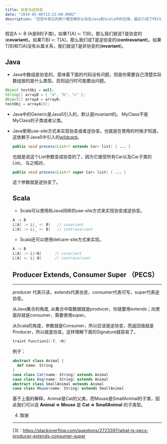 ```yaml
---
title: 协变与逆协变
date: "2019-05-06T13:22:00.000Z"
description: "范型中常见的两个概念解析以及在Java和Scala中的应用，最后介绍了PECS法则"
---
```


假定A <: B (A是B的子类)，如果T[A] <: T[B]，那么我们就说T是协变的(**covariant**)。如果T[B] <: T[A]，那么我们说T是逆协变的(**contravariant**)。如果T[B]和T[A]没有从属关系，我们就说T是非协变的(**invariant**)。

 ## Java
 
 * Java中数组是协变的，意味着下面的代码没有问题，但是你需要自己清楚实际数组放的是什么类型。否则运行时可能要出问题。
 ```java
Object testObj = null;
String[] arrayB = { "a", "b", "c" };
Object[] arrayA = arrayB;
testObj = arrayA[0];
```

 * Java中的Generic是Java5引入的，默认是invariant的。 MyClass<String>不是MyClass<Object>的子类或者父类。  
    
 * Java使用use-site方式来实现协变或者逆协变。也就是在使用的时候才知道。这依赖于Java5中引入的[wildcard](https://docs.oracle.com/javase/tutorial/extra/generics/wildcards.html)。
```java
public void process(List<? extends Car> list) { ... }
```
也就是说这个List参数变成协变的了，因为它接受所有Car以及Car子类的List。 与之相对，
```java
public void process(List<? super Car> list) { ... }
```
这个参数就是逆协变了。　

## Scala

* Scala可以使用和Java同样的use-site方式来实现协变或逆协变。
```scala
A :< B
L[A] :< L[_ <: B]   // covariant
L[A] :> L[_ >: B]   // contravariant
```

* Scala还可以使用delcare-site方式来实现。
```scala
A :< B
L[A] :< L[+B]      // covariant
L[A] >: L[-B]      // contravariant
```

## Producer Extends, Consumer Super （PECS）
----------------

producer 代表只读，extends代表协变，consumer代表可写，super代表逆协变。

从Java集合的角度, 从集合中取数据就是producer，你就要用extends；向里面存就是consumer，需要使用super。

从Scala的角度，参数就是Consumer，所以应该是逆协变，而返回值就是Producer，所以就是协变。这样理解下面的Signature就容易了。
```scala
traint Function1[-T, +R]
```

例子：
```scala
abstract class Animal {
  def name: String
}
case class Cat(name: String) extends Animal
case class Dog(name: String) extends Animal
abstract class SmallAnimal extends Animal
case class Mouse(name: String) extends SmallAnimal
```
基于上面的解释，Animal是Cat的父类，而Mouse是SmallAnimal的子类，因此我们可以说 **Animal => Mouse** 是 **Cat => SmallAnimal** 的子类型。

4. 致谢
-------
[1]: https://medium.com/@sinisalouc/variance-in-java-and-scala-63af925d21dc  
[2]: https://docs.scala-lang.org/tour/variances.html   
[3]：https://stackoverflow.com/questions/2723397/what-is-pecs-producer-extends-consumer-super   


